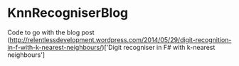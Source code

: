 KnnRecogniserBlog
=================

Code to go with the blog post (http://relentlessdevelopment.wordpress.com/2014/05/29/digit-recognition-in-f-with-k-nearest-neighbours/)['Digit recogniser in F# with k-nearest neighbours']

